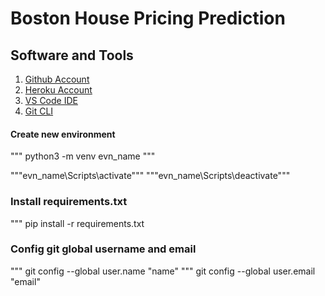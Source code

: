 # Boston House Pricing Prediction

## Software and Tools

1. [Github Account](https://github.com/)
2. [Heroku Account](https://www.heroku.com/)
3. [VS Code IDE](https://code.visualstudio.com/)
4. [Git CLI](https://git-scm.com/)

#### Create new environment

""" python3 -m venv evn_name """

"""evn_name\Scripts\activate"""
"""evn_name\Scripts\deactivate"""

### Install requirements.txt
""" pip install -r requirements.txt

### Config git global username and email
""" git config --global user.name "name"
""" git config --global user.email "email"



